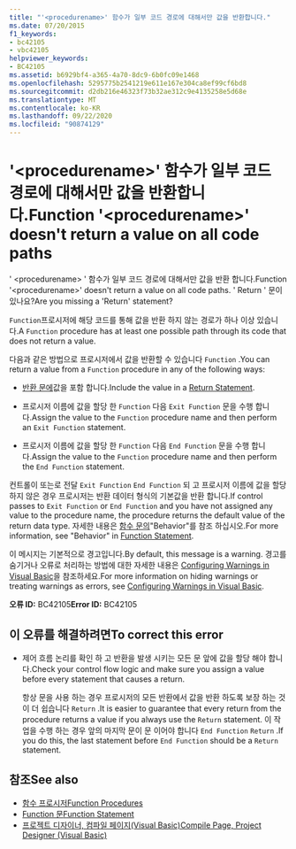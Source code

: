 ```yaml
---
title: "'<procedurename>' 함수가 일부 코드 경로에 대해서만 값을 반환합니다."
ms.date: 07/20/2015
f1_keywords:
- bc42105
- vbc42105
helpviewer_keywords:
- BC42105
ms.assetid: b6929bf4-a365-4a70-8dc9-6b0fc09e1468
ms.openlocfilehash: 5295775b2541219e611e167e304ca8ef99cf6bd8
ms.sourcegitcommit: d2db216e46323f73b32ae312c9e4135258e5d68e
ms.translationtype: MT
ms.contentlocale: ko-KR
ms.lasthandoff: 09/22/2020
ms.locfileid: "90874129"
---
```

# <a name="function-procedurename-doesnt-return-a-value-on-all-code-paths"></a><span data-ttu-id="01edf-102">'\<procedurename>' 함수가 일부 코드 경로에 대해서만 값을 반환합니다.</span><span class="sxs-lookup"><span data-stu-id="01edf-102">Function '\<procedurename>' doesn't return a value on all code paths</span></span>

<span data-ttu-id="01edf-103">' \<procedurename> ' 함수가 일부 코드 경로에 대해서만 값을 반환 합니다.</span><span class="sxs-lookup"><span data-stu-id="01edf-103">Function '\<procedurename>' doesn't return a value on all code paths.</span></span> <span data-ttu-id="01edf-104">' Return ' 문이 있나요?</span><span class="sxs-lookup"><span data-stu-id="01edf-104">Are you missing a 'Return' statement?</span></span>  
  
 <span data-ttu-id="01edf-105">`Function`프로시저에 해당 코드를 통해 값을 반환 하지 않는 경로가 하나 이상 있습니다.</span><span class="sxs-lookup"><span data-stu-id="01edf-105">A `Function` procedure has at least one possible path through its code that does not return a value.</span></span>  
  
 <span data-ttu-id="01edf-106">다음과 같은 방법으로 프로시저에서 값을 반환할 수 있습니다 `Function` .</span><span class="sxs-lookup"><span data-stu-id="01edf-106">You can return a value from a `Function` procedure in any of the following ways:</span></span>  
  
- <span data-ttu-id="01edf-107">[반환 문에](../statements/return-statement.md)값을 포함 합니다.</span><span class="sxs-lookup"><span data-stu-id="01edf-107">Include the value in a [Return Statement](../statements/return-statement.md).</span></span>  
  
- <span data-ttu-id="01edf-108">프로시저 이름에 값을 할당 한 `Function` 다음 `Exit Function` 문을 수행 합니다.</span><span class="sxs-lookup"><span data-stu-id="01edf-108">Assign the value to the `Function` procedure name and then perform an `Exit Function` statement.</span></span>  
  
- <span data-ttu-id="01edf-109">프로시저 이름에 값을 할당 한 `Function` 다음 `End Function` 문을 수행 합니다.</span><span class="sxs-lookup"><span data-stu-id="01edf-109">Assign the value to the `Function` procedure name and then perform the `End Function` statement.</span></span>  
  
 <span data-ttu-id="01edf-110">컨트롤이 또는로 전달 `Exit Function` `End Function` 되 고 프로시저 이름에 값을 할당 하지 않은 경우 프로시저는 반환 데이터 형식의 기본값을 반환 합니다.</span><span class="sxs-lookup"><span data-stu-id="01edf-110">If control passes to `Exit Function` or `End Function` and you have not assigned any value to the procedure name, the procedure returns the default value of the return data type.</span></span> <span data-ttu-id="01edf-111">자세한 내용은 [함수 문의](../statements/function-statement.md)"Behavior"를 참조 하십시오.</span><span class="sxs-lookup"><span data-stu-id="01edf-111">For more information, see "Behavior" in [Function Statement](../statements/function-statement.md).</span></span>  
  
 <span data-ttu-id="01edf-112">이 메시지는 기본적으로 경고입니다.</span><span class="sxs-lookup"><span data-stu-id="01edf-112">By default, this message is a warning.</span></span> <span data-ttu-id="01edf-113">경고를 숨기거나 오류로 처리하는 방법에 대한 자세한 내용은 [Configuring Warnings in Visual Basic](/visualstudio/ide/configuring-warnings-in-visual-basic)을 참조하세요.</span><span class="sxs-lookup"><span data-stu-id="01edf-113">For more information on hiding warnings or treating warnings as errors, see [Configuring Warnings in Visual Basic](/visualstudio/ide/configuring-warnings-in-visual-basic).</span></span>  
  
 <span data-ttu-id="01edf-114">**오류 ID:** BC42105</span><span class="sxs-lookup"><span data-stu-id="01edf-114">**Error ID:** BC42105</span></span>  
  
## <a name="to-correct-this-error"></a><span data-ttu-id="01edf-115">이 오류를 해결하려면</span><span class="sxs-lookup"><span data-stu-id="01edf-115">To correct this error</span></span>  
  
- <span data-ttu-id="01edf-116">제어 흐름 논리를 확인 하 고 반환을 발생 시키는 모든 문 앞에 값을 할당 해야 합니다.</span><span class="sxs-lookup"><span data-stu-id="01edf-116">Check your control flow logic and make sure you assign a value before every statement that causes a return.</span></span>  
  
     <span data-ttu-id="01edf-117">항상 문을 사용 하는 경우 프로시저의 모든 반환에서 값을 반환 하도록 보장 하는 것이 더 쉽습니다 `Return` .</span><span class="sxs-lookup"><span data-stu-id="01edf-117">It is easier to guarantee that every return from the procedure returns a value if you always use the `Return` statement.</span></span> <span data-ttu-id="01edf-118">이 작업을 수행 하는 경우 앞의 마지막 문이 문 이어야 합니다 `End Function` `Return` .</span><span class="sxs-lookup"><span data-stu-id="01edf-118">If you do this, the last statement before `End Function` should be a `Return` statement.</span></span>  
  
## <a name="see-also"></a><span data-ttu-id="01edf-119">참조</span><span class="sxs-lookup"><span data-stu-id="01edf-119">See also</span></span>

- [<span data-ttu-id="01edf-120">함수 프로시저</span><span class="sxs-lookup"><span data-stu-id="01edf-120">Function Procedures</span></span>](../../programming-guide/language-features/procedures/function-procedures.md)
- [<span data-ttu-id="01edf-121">Function 문</span><span class="sxs-lookup"><span data-stu-id="01edf-121">Function Statement</span></span>](../statements/function-statement.md)
- [<span data-ttu-id="01edf-122">프로젝트 디자이너, 컴파일 페이지(Visual Basic)</span><span class="sxs-lookup"><span data-stu-id="01edf-122">Compile Page, Project Designer (Visual Basic)</span></span>](/visualstudio/ide/reference/compile-page-project-designer-visual-basic)
